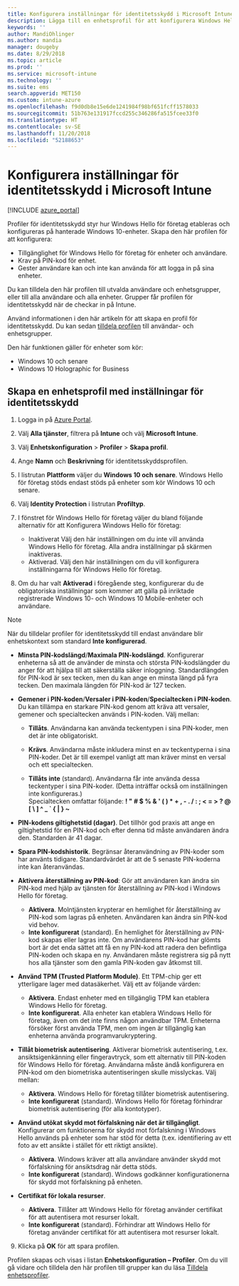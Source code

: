 ```yaml
---
title: Konfigurera inställningar för identitetsskydd i Microsoft Intune – Azure | Microsoft Docs
description: Lägga till en enhetsprofil för att konfigurera Windows Hello för företag-inställningar på Windows 10-enheter i Microsoft Intune
keywords: ''
author: MandiOhlinger
ms.author: mandia
manager: dougeby
ms.date: 8/29/2018
ms.topic: article
ms.prod: ''
ms.service: microsoft-intune
ms.technology: ''
ms.suite: ems
search.appverid: MET150
ms.custom: intune-azure
ms.openlocfilehash: f9d0db8e15e6de1241984f98bf651fcff1578033
ms.sourcegitcommit: 51b763e131917fccd255c346286fa515fcee33f0
ms.translationtype: HT
ms.contentlocale: sv-SE
ms.lasthandoff: 11/20/2018
ms.locfileid: "52188653"
---
```

# <a name="configure-identity-protection-settings-in-microsoft-intune"></a>Konfigurera inställningar för identitetsskydd i Microsoft Intune

[!INCLUDE [azure_portal](./includes/azure_portal.md)]

Profiler för identitetsskydd styr hur Windows Hello för företag etableras och konfigureras på hanterade Windows 10-enheter. Skapa den här profilen för att konfigurera:  
* Tillgänglighet för Windows Hello för företag för enheter och användare.
* Krav på PIN-kod för enhet.
* Gester användare kan och inte kan använda för att logga in på sina enheter.  

 Du kan tilldela den här profilen till utvalda användare och enhetsgrupper, eller till alla användare och alla enheter. Grupper får profilen för identitetsskydd när de checkar in på Intune.    

Använd informationen i den här artikeln för att skapa en profil för identitetsskydd. Du kan sedan [tilldela profilen](device-profile-assign.md) till användar- och enhetsgrupper.

Den här funktionen gäller för enheter som kör:  
- Windows 10 och senare
- Windows 10 Holographic for Business  

## <a name="create-a-device-profile-with-identity-protection-settings"></a>Skapa en enhetsprofil med inställningar för identitetsskydd

1. Logga in på [Azure Portal](https://portal.azure.com).
2. Välj **Alla tjänster**, filtrera på **Intune** och välj **Microsoft Intune**.
3. Välj **Enhetskonfiguration** > **Profiler** > **Skapa profil**.
4. Ange **Namn** och **Beskrivning** för identitetsskyddsprofilen.
5. I listrutan **Plattform** väljer du **Windows 10 och senare**. Windows Hello för företag stöds endast stöds på enheter som kör Windows 10 och senare.
6. Välj **Identity Protection** i listrutan **Profiltyp**.
7. I fönstret för Windows Hello för företag väljer du bland följande alternativ för att Konfigurera Windows Hello för företag:
    * Inaktiverat Välj den här inställningen om du inte vill använda Windows Hello för företag. Alla andra inställningar på skärmen inaktiveras.
    * Aktiverad. Välj den här inställningen om du vill konfigurera inställningarna för Windows Hello för företag.  

8. Om du har valt **Aktiverad** i föregående steg, konfigurerar du de obligatoriska inställningar som kommer att gälla på inriktade registrerade Windows 10- och Windows 10 Mobile-enheter och användare.

> [!NOTE]
> När du tilldelar profiler för identitetsskydd till endast användare blir enhetskontext som standard **Inte konfigurerad**.  

   - **Minsta PIN-kodslängd**/**Maximala PIN-kodslängd**. Konfigurerar enheterna så att de använder de minsta och största PIN-kodslängder du anger för att hjälpa till att säkerställa säker inloggning. Standardlängden för PIN-kod är sex tecken, men du kan ange en minsta längd på fyra tecken. Den maximala längden för PIN-kod är 127 tecken.  

   - **Gemener i PIN-koden**/**Versaler i PIN-koden**/**Specialtecken i PIN-koden**. Du kan tillämpa en starkare PIN-kod genom att kräva att versaler, gemener och specialtecken används i PIN-koden. Välj mellan:

     - **Tillåts**. Användarna kan använda teckentypen i sina PIN-koder, men det är inte obligatoriskt.

     - **Krävs**. Användarna måste inkludera minst en av teckentyperna i sina PIN-koder. Det är till exempel vanligt att man kräver minst en versal och ett specialtecken.

     - **Tillåts inte** (standard). Användarna får inte använda dessa teckentyper i sina PIN-koder. (Detta inträffar också om inställningen inte konfigureras.)<br>Specialtecken omfattar följande: **! " # $ % &amp; ' ( ) &#42; + , - . / : ; &lt; = &gt; ? @ [ \ ] ^ _ &#96; { &#124; } ~**

   - **PIN-kodens giltighetstid (dagar)**. Det tillhör god praxis att ange en giltighetstid för en PIN-kod och efter denna tid måste användaren ändra den. Standarden är 41 dagar.

   - **Spara PIN-kodshistorik**. Begränsar återanvändning av PIN-koder som har använts tidigare. Standardvärdet är att de 5 senaste PIN-koderna inte kan återanvändas.  
   - **Aktivera återställning av PIN-kod**: Gör att användaren kan ändra sin PIN-kod med hjälp av tjänsten för återställning av PIN-kod i Windows Hello för företag. 
       - **Aktivera**. Molntjänsten krypterar en hemlighet för återställning av PIN-kod som lagras på enheten. Användaren kan ändra sin PIN-kod vid behov.  
       - **Inte konfigurerat** (standard). En hemlighet för återställning av PIN-kod skapas eller lagras inte. Om användarens PIN-kod har glömts bort är det enda sättet att få en ny PIN-kod att radera den befintliga PIN-koden och skapa en ny. Användaren måste registrera sig på nytt hos alla tjänster som den gamla PIN-koden gav åtkomst till.  
   
   - **Använd TPM (Trusted Platform Module)**. Ett TPM-chip ger ett ytterligare lager med datasäkerhet. Välj ett av följande värden:  
     - **Aktivera**. Endast enheter med en tillgänglig TPM kan etablera Windows Hello för företag.
     - **Inte konfigurerat**. Alla enheter kan etablera Windows Hello för företag, även om det inte finns någon användbar TPM. Enheterna försöker först använda TPM, men om ingen är tillgänglig kan enheterna använda programvarukryptering.  

   - **Tillåt biometrisk autentisering**. Aktiverar biometrisk autentisering, t.ex. ansiktsigenkänning eller fingeravtryck, som ett alternativ till PIN-koden för Windows Hello för företag. Användarna måste ändå konfigurera en PIN-kod om den biometriska autentiseringen skulle misslyckas. Välj mellan:

     - **Aktivera**. Windows Hello för företag tillåter biometrisk autentisering.
     - **Inte konfigurerat** (standard). Windows Hello för företag förhindrar biometrisk autentisering (för alla kontotyper).

   - **Använd utökat skydd mot förfalskning när det är tillgängligt**. Konfigurerar om funktionerna för skydd mot förfalskning i Windows Hello används på enheter som har stöd för detta (t.ex. identifiering av ett foto av ett ansikte i stället för ett riktigt ansikte).
       - **Aktivera**. Windows kräver att alla användare använder skydd mot förfalskning för ansiktsdrag när detta stöds.  
       - **Inte konfigurerat** (standard). Windows godkänner konfigurationerna för skydd mot förfalskning på enheten.

   - **Certifikat för lokala resurser**. 
       - **Aktivera**. Tillåter att Windows Hello för företag använder certifikat för att autentisera mot resurser lokalt.
       - **Inte konfigurerat** (standard). Förhindrar att Windows Hello för företag använder certifikat för att autentisera mot resurser lokalt.  
9. Klicka på **OK** för att spara profilen.  

Profilen skapas och visas i listan **Enhetskonfiguration – Profiler**. Om du vill gå vidare och tilldela den här profilen till grupper kan du läsa [Tilldela enhetsprofiler](device-profile-assign.md).  

<!--  Removing image as part of design review; retaining source until we known the disposition.

## Example of device restriction settings

In this high-level example, you'll create a device restriction policy that blocks the use of the built-in camera app on Android devices.

![How to disable the camera on Android devices](./media/disable-android-camera.png)

-->
